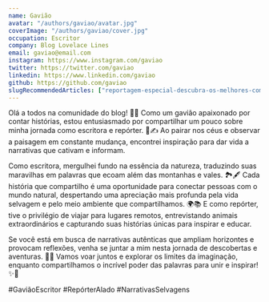```yaml
---
name: Gavião
avatar: "/authors/gaviao/avatar.jpg"
coverImage: "/authors/gaviao/cover.jpg"
occupation: Escritor
company: Blog Lovelace Lines
email: gaviao@email.com
instagram: https://www.instagram.com/gaviao
twitter: https://twitter.com/gaviao
linkedin: https://www.linkedin.com/gaviao
github: https://github.com/gaviao
slugRecommendedArticles: ["reportagem-especial-descubra-os-melhores-companheiros-para-a-caca", "reportagem-especial-jornada-da-harmonia-na-natureza", "hello-world"]
---
```


Olá a todos na comunidade do blog! 🦅📝 Como um gavião apaixonado por contar histórias, estou entusiasmado por compartilhar um pouco sobre minha jornada como escritora e repórter. 🌟✍️ Ao pairar nos céus e observar a paisagem em constante mudança, encontrei inspiração para dar vida a narrativas que cativam e informam.

Como escritora, mergulhei fundo na essência da natureza, traduzindo suas maravilhas em palavras que ecoam além das montanhas e vales. 🏞️🖋️ Cada história que compartilho é uma oportunidade para conectar pessoas com o mundo natural, despertando uma apreciação mais profunda pela vida selvagem e pelo meio ambiente que compartilhamos. 🌍📚 E como repórter, tive o privilégio de viajar para lugares remotos, entrevistando animais extraordinários e capturando suas histórias únicas para inspirar e educar.

Se você está em busca de narrativas autênticas que ampliam horizontes e provocam reflexões, venha se juntar a mim nesta jornada de descobertas e aventuras. 🌄🎤 Vamos voar juntos e explorar os limites da imaginação, enquanto compartilhamos o incrível poder das palavras para unir e inspirar! ✨📰 

#GaviãoEscritor #RepórterAlado #NarrativasSelvagens